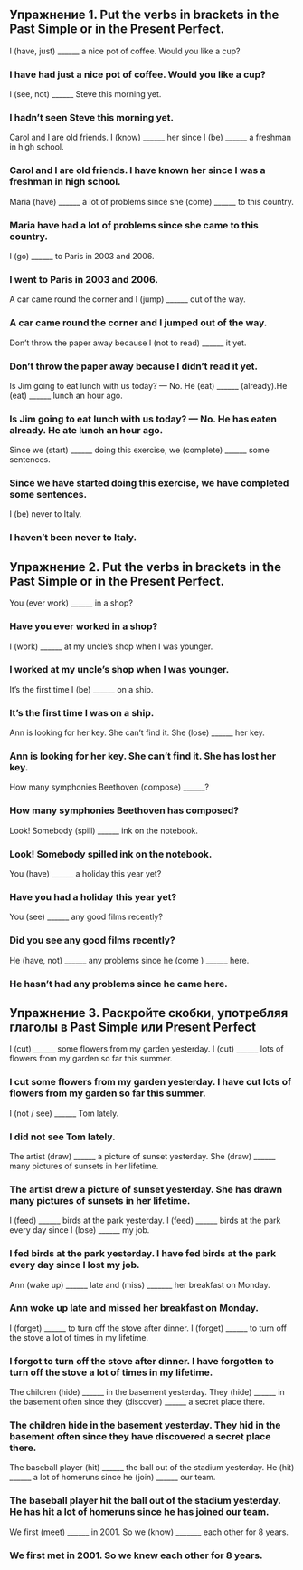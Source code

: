 ## Упражнение 1. Put the verbs in brackets in the Past Simple or in the Present Perfect.
I (have, just) ______ a nice pot of coffee. Would you like a cup?
### I have had just a nice pot of coffee. Would you like a cup?
I (see, not) ______ Steve this morning yet.
### I hadn’t seen Steve this morning yet.
Carol and I are old friends. I (know) ______ her since I (be) ______ a freshman in high school.
### Carol and I are old friends. I have known her since I was a freshman in high school.
Maria (have) ______ a lot of problems since she (come) ______ to this country.
### Maria have had a lot of problems since she came to this country.
I (go) ______ to Paris in 2003 and 2006.
### I went to Paris in 2003 and 2006.
A car came round the corner and I (jump) ______ out of the way.
### A car came round the corner and I jumped out of the way.
Don’t throw the paper away because I (not to read) ______ it yet.
### Don’t throw the paper away because I didn’t read it yet.
Is Jim going to eat lunch with us today? — No. He (eat) ______ (already).He (eat) ______ lunch an hour ago.
### Is Jim going to eat lunch with us today? — No. He has eaten already. He ate lunch an hour ago.
Since we (start) ______ doing this exercise, we (complete) ______ some sentences.
### Since we have started doing this exercise, we have completed some sentences.
I (be) never to Italy.
### I haven’t been never to Italy.

## Упражнение 2. Put the verbs in brackets in the Past Simple or in the Present Perfect.
You (ever work) ______ in a shop?
### Have you ever worked in a shop?
I (work) ______ at my uncle’s shop when I was younger.
### I worked at my uncle’s shop when I was younger.
It’s the first time I (be) ______ on a ship.
### It’s the first time I was on a ship.
Ann is looking for her key. She can’t find it. She (lose) ______ her key.
### Ann is looking for her key. She can’t find it. She has lost her key.
How many symphonies Beethoven (compose) ______?
### How many symphonies Beethoven has composed?
Look! Somebody (spill) ______ ink on the notebook.
### Look! Somebody spilled ink on the notebook.
You (have) ______ a holiday this year yet?
### Have you had a holiday this year yet?
You (see) ______ any good films recently?
### Did you see any good films recently?
He (have, not) ______ any problems since he (come ) ______ here.
### He hasn’t had any problems since he came here.

## Упражнение 3. Раскройте скобки, употребляя глаголы в Past Simple или Present Perfect
I (cut) ______ some flowers from my garden yesterday. I (cut) ______ lots of flowers from my garden so far this summer.
### I cut some flowers from my garden yesterday. I have cut lots of flowers from my garden so far this summer.

I (not / see) ______ Tom lately.
### I did not see Tom lately.
The artist (draw) ______ a picture of sunset yesterday. She (draw) ______ many pictures of sunsets in her lifetime.
### The artist drew a picture of sunset yesterday. She has drawn many pictures of sunsets in her lifetime.
I (feed) ______ birds at the park yesterday. I (feed) ______ birds at the park every day since I (lose) ______ my job.
### I fed birds at the park yesterday. I have fed birds at the park every day since I lost my job.
Ann (wake up) ______ late and (miss) _______ her breakfast on Monday.
### Ann woke up late and missed her breakfast on Monday.
I (forget) ______ to turn off the stove after dinner. I (forget) ______ to turn off the stove a lot of times in my lifetime.
### I forgot to turn off the stove after dinner. I have forgotten  to turn off the stove a lot of times in my lifetime.
The children (hide) ______ in the basement yesterday. They (hide) ______ in the basement often since they (discover) ______ a secret place there.
### The children hide in the basement yesterday. They hid in the basement often since they have discovered a secret place there.
The baseball player (hit) ______ the ball out of the stadium yesterday. He (hit) ______ a lot of homeruns since he (join) ______ our team.
### The baseball player hit the ball out of the stadium yesterday. He has hit a lot of homeruns since he has joined our team.
We first (meet) ______ in 2001. So we (know) _______ each other for 8 years.
### We first met in 2001. So we knew each other for 8 years.
